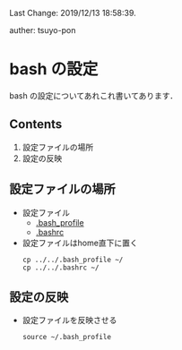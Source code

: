 Last Change: 2019/12/13 18:58:39.

auther: tsuyo-pon

# bash の設定
bash の設定についてあれこれ書いてあります．

## Contents
1. 設定ファイルの場所
1. 設定の反映

## 設定ファイルの場所
[]({{{)
- 設定ファイル
    - [.bash_profile](../../.bash_profile)
    - [.bashrc](../../.bashrc)
- 設定ファイルはhome直下に置く
    ```
    cp ../../.bash_profile ~/
    cp ../../.bashrc ~/
    ```
[](}}})

## 設定の反映
[]({{{)
- 設定ファイルを反映させる
    ```
    source ~/.bash_profile
    ```
[](}}})
